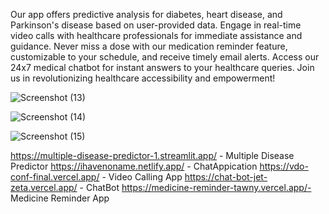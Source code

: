 Our app offers predictive analysis for diabetes, heart disease, and Parkinson's disease based on user-provided data. Engage in real-time video calls with healthcare professionals for immediate assistance and guidance. Never miss a dose with our medication reminder feature, customizable to your schedule, and receive timely email alerts. Access our 24x7 medical chatbot for instant answers to your healthcare queries. Join us in revolutionizing healthcare accessibility and empowerment!

![Screenshot (13)](https://github.com/JuniorDevs27/Team_noobs/assets/161307337/b638d2e8-32bc-43c0-9c50-51d0ed76a127)

![Screenshot (14)](https://github.com/JuniorDevs27/Team_noobs/assets/161307337/5bf0e7e5-d178-4f98-ac77-808cb81a5de6)

![Screenshot (15)](https://github.com/JuniorDevs27/Team_noobs/assets/161307337/f5425634-acbe-4372-97ba-9b6903e3d098)

https://multiple-disease-predictor-1.streamlit.app/ - Multiple Disease Predictor
https://ihavenoname.netlify.app/ - ChatAppication
https://vdo-conf-final.vercel.app/ - Video Calling App
https://chat-bot-jet-zeta.vercel.app/ - ChatBot
https://medicine-reminder-tawny.vercel.app/- Medicine Reminder App

